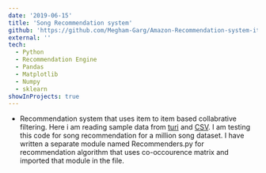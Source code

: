 ```yaml
---
date: '2019-06-15'
title: 'Song Recommendation system'
github: 'https://github.com/Megham-Garg/Amazon-Recommendation-system-item-to-item-based-collabrative-filtering-in-python-3.7'
external: ''
tech:
  - Python
  - Recommendation Engine
  - Pandas
  - Matplotlib
  - Numpy
  - sklearn
showInProjects: true
---
```


- Recommendation system that uses item to item based collabrative filtering. Here i am reading sample data from [turi](https://static.turi.com/datasets/millionsong/10000.txt) and [CSV](https://static.turi.com/datasets/millionsong/song_data.csv). I am testing this code for song recommendation for a million song dataset. I have written a separate module named Recommenders.py for recommendation algorithm that uses co-occourence matrix and imported that module in the file.